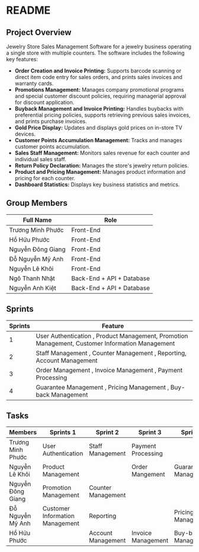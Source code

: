 # README

## Project Overview

Jewelry Store Sales Management Software for a jewelry business operating a single store with multiple counters. The software includes the following key features:

- **Order Creation and Invoice Printing:** Supports barcode scanning or direct item code entry for sales orders, and prints sales invoices and warranty cards.
- **Promotions Management:** Manages company promotional programs and special customer discount policies, requiring managerial approval for discount application.
- **Buyback Management and Invoice Printing:** Handles buybacks with preferential pricing policies, supports retrieving previous sales invoices, and prints purchase invoices.
- **Gold Price Display:** Updates and displays gold prices on in-store TV devices.
- **Customer Points Accumulation Management:** Tracks and manages customer points accumulation.
- **Sales Staff Management:** Monitors sales revenue for each counter and individual sales staff.
- **Return Policy Declaration:** Manages the store's jewelry return policies.
- **Product and Pricing Management:** Manages product information and pricing for each counter.
- **Dashboard Statistics:** Displays key business statistics and metrics.

## Group Members

| Full Name | Role |
|----------|----------|
| Trương Minh Phước   | Front-End   |
| Hồ Hữu Phước    | Front-End    |
| Nguyễn Đông Giang    | Front-End    |
| Đỗ Nguyễn Mỹ Anh    | Front-End    |
| Nguyễn Lê Khôi    | Front-End    |
| Ngô Thanh Nhật    | Back-End + API + Database    |
| Nguyễn Anh Kiệt    | Back-End + API + Database    |

## Sprints
| Sprints | Feature |
|----------|----------|
| 1   | User Authentication , Product Management, Promotion Management, Customer Information Management   |
| 2   | Staff Management , Counter Management , Reporting, Account Management    |
| 3   | Order Management , Invoice Management , Payment Processing   |
| 4   | Guarantee Management , Pricing Management , Buy-back Management   |

## Tasks
| Members | Sprints 1 | Sprint 2 | Sprint 3 | Sprint 4 |
|----------|----------|----------|----------|----------|
|Trương Minh Phước  | User Authentication | Staff Management | Payment Processing | |
|Nguyễn Lê Khôi | Product Management | | Order Mangement | Guarantee Management |
|Nguyễn Đông Giang | Promotion Management | Counter Management |  |
|Đỗ Nguyễn Mỹ Anh | Customer Information Management | Reporting | | Pricing Management |
|Hồ Hữu Phước | | Account Management | Invoice Management | Buy-back Management |

